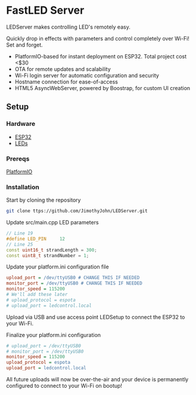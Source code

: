 # FastLED Server

LEDServer makes controlling LED's remotely easy.

Quickly drop in effects with parameters and control completely over Wi-Fi! Set and forget.

* PlatformIO-based for instant deployment on ESP32. Total project cost <$30
* OTA for remote updates and scalability
* Wi-Fi login server for automatic configuration and security
* Hostname connection for ease-of-access
* HTML5 AsyncWebServer, powered by Boostrap, for custom UI creation

## Setup

### Hardware

* <a href="https://www.mouser.com/ProductDetail/Espressif-Systems/ESP32-DevKitC-32UE/?qs=GedFDFLaBXFguOYDKoZ3jA%3D%3D">ESP32</a>
* <a href="https://www.amazon.com/BTF-LIGHTING-Flexible-Individually-Addressable-Non-waterproof/dp/B01CDTEJBG">LEDs</a>

### Prereqs

<a href="https://github.com/platformio/platformio-core">PlatformIO</a>

### Installation

Start by cloning the repository

```sh 
git clone ttps://github.com/JimothyJohn/LEDServer.git
```

Update src/main.cpp LED parameters

```cpp
// Line 19
#define LED_PIN     12
// Line 25
const uint16_t strandLength = 300;
const uint8_t strandNumber = 1;
```

Update your platform.ini configuration file

```ini 
upload_port = /dev/ttyUSB0 # CHANGE THIS IF NEEDED
monitor_port = /dev/ttyUSB0 # CHANGE THIS IF NEEDED
monitor_speed = 115200
# We'll add these later
# upload_protocol = espota 
# upload_port = ledcontrol.local
```

Upload via USB and use access point LEDSetup to connect the ESP32 to your Wi-Fi.

Finalize your platform.ini configuration

```ini 
# upload_port = /dev/ttyUSB0
# monitor_port = /dev/ttyUSB0
monitor_speed = 115200
upload_protocol = espota
upload_port = ledcontrol.local
```

All future uploads will now be over-the-air and your device is permanently configured to connect to your Wi-Fi on bootup!
